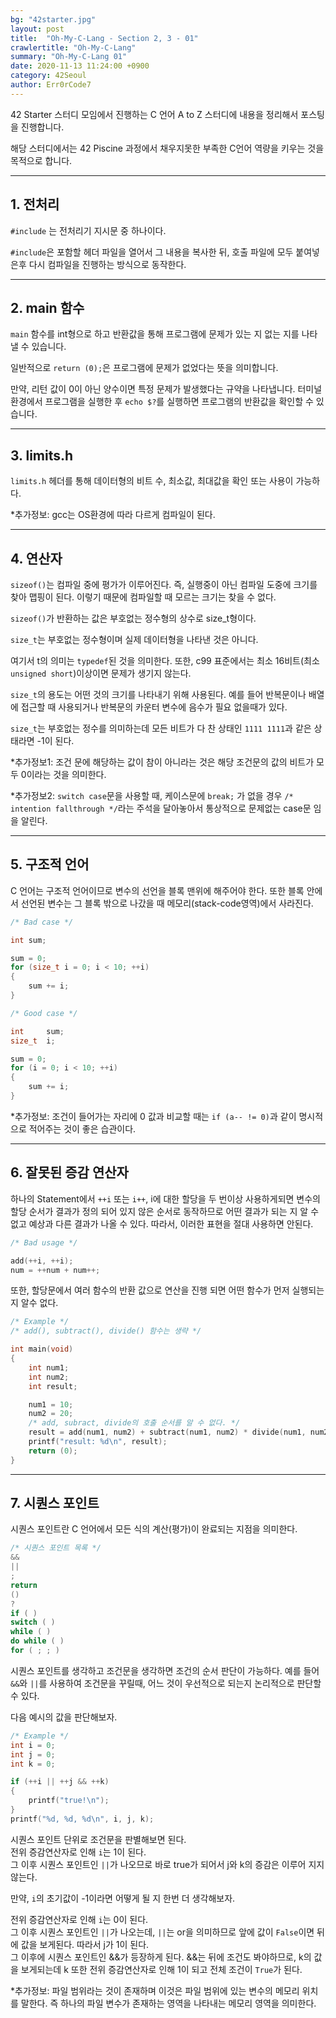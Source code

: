 ```yaml
---
bg: "42starter.jpg"
layout: post
title:  "Oh-My-C-Lang - Section 2, 3 - 01"
crawlertitle: "Oh-My-C-Lang"
summary: "Oh-My-C-Lang 01"
date: 2020-11-13 11:24:00 +0900
category: 42Seoul
author: Err0rCode7
---
```


42 Starter 스터디 모임에서 진행하는 C 언어 A to Z 스터디에 내용을 정리해서 포스팅을 진행합니다.

해당 스터디에서는 42 Piscine 과정에서 채우지못한 부족한 C언어 역량을 키우는 것을 목적으로 합니다.

---

## 1. 전처리


`#include` 는 전처리기 지시문 중 하나이다.

`#include`은 포함할 헤더 파일을 열어서 그 내용을 복사한 뒤, 호출 파일에 모두 붙여넣은후 다시 컴파일을 진행하는 방식으로 동작한다.

---

## 2. main 함수


`main` 함수를 int형으로 하고 반환값을 통해 프로그램에 문제가 있는 지 없는 지를 나타낼 수 있습니다.

일반적으로 `return (0);`은 프로그램에 문제가 없었다는 뜻을 의미합니다.

만약, 리턴 값이 0이 아닌 양수이면 특정 문제가 발생했다는 규약을 나타냅니다. 터미널 환경에서 프로그램을 실행한 후 `echo $?`를 실행하면 프로그램의 반환값을 확인할 수 있습니다.

---

## 3. limits.h

`limits.h` 헤더를 통해 데이터형의 비트 수, 최소값, 최대값을 확인 또는 사용이 가능하다.

*추가정보: gcc는 OS환경에 따라 다르게 컴파일이 된다.

---
## 4. 연산자

`sizeof()`는 컴파일 중에 평가가 이루어진다. 즉, 실행중이 아닌 컴파일 도중에 크기를 찾아 맵핑이 된다. 이렇기 때문에 컴파일할 때 모르는 크기는 찾을 수 없다.

`sizeof()`가 반환하는 값은 부호없는 정수형의 상수로 size_t형이다.

`size_t`는 부호없는 정수형이며 실제 데이터형을 나타낸 것은 아니다.

여기서 t의 의미는 `typedef`된 것을 의미한다. 또한, c99 표준에서는 최소 16비트(최소 `unsigned short`)이상이면 문제가 생기지 않는다.

`size_t`의 용도는 어떤 것의 크기를 나타내기 위해 사용된다. 예를 들어 반복문이나 배열에 접근할 때 사용되거나 반복문의 카운터 변수에 음수가 필요 없을때가 있다.

`size_t`는 부호없는 정수를 의미하는데 모든 비트가 다 찬 상태인 `1111 1111`과 같은 상태라면 -1이 된다.

*추가정보1: 조건 문에 해당하는 값이 참이 아니라는 것은 해당 조건문의 값의 비트가 모두 0이라는 것을 의미한다.

*추가정보2: `switch case`문을 사용할 때, 케이스문에 `break;` 가 없을 경우 `/* intention fallthrough */`라는 주석을 달아놓아서 통상적으로 문제없는 case문 임을 알린다.

---
## 5. 구조적 언어

C 언어는 구조적 언어이므로 변수의 선언을 블록 맨위에 해주어야 한다.
또한 블록 안에서 선언된 변수는 그 블록 밖으로 나갔을 때 메모리(stack-code영역)에서 사라진다.

```c
/* Bad case */

int sum;

sum = 0;
for (size_t i = 0; i < 10; ++i)
{
    sum += i;
}
```
```c
/* Good case */

int     sum;
size_t  i;

sum = 0;
for (i = 0; i < 10; ++i)
{
    sum += i;
}
```

*추가정보: 조건이 들어가는 자리에 0 값과 비교할 때는 `if (a-- != 0)`과 같이 명시적으로 적어주는 것이 좋은 습관이다.

---
## 6. 잘못된 증감 연산자

하나의 Statement에서 `++i` 또는 `i++`, i에 대한 할당을 두 번이상 사용하게되면 변수의 할당 순서가 결과가 정의 되어 있지 않은 순서로 동작하므로 어떤 결과가 되는 지 알 수 없고 예상과 다른 결과가 나올 수 있다. 따라서, 이러한 표현을 절대 사용하면 안된다.

```c
/* Bad usage */

add(++i, ++i);
num = ++num + num++;
```

또한, 할당문에서 여러 함수의 반환 값으로 연산을 진행 되면 어떤 함수가 먼저 실행되는 지 알수 없다.
```c
/* Example */
/* add(), subtract(), divide() 함수는 생략 */

int main(void)
{
    int num1;
    int num2;
    int result;

    num1 = 10;
    num2 = 20;
    /* add, subract, divide의 호출 순서를 알 수 없다. */
    result = add(num1, num2) + subtract(num1, num2) * divide(num1, num2);
    printf("result: %d\n", result);
    return (0);
}
```
---

## 7. 시퀀스 포인트

시퀀스 포인트란 C 언어에서 모든 식의 계산(평가)이 완료되는 지점을 의미한다.

```c
/* 시퀀스 포인트 목록 */
&&
||
;
return
()
?
if ( )
switch ( )
while ( )
do while ( )
for ( ; ; )
```

시퀀스 포인트를 생각하고 조건문을 생각하면 조건의 순서 판단이 가능하다. 예를 들어 `&&`와 `||`를 사용하여 조건문을 꾸릴때, 어느 것이 우선적으로 되는지 논리적으로 판단할 수 있다.

다음 예시의 값을 판단해보자.

```c
/* Example */
int i = 0;
int j = 0;
int k = 0;

if (++i || ++j && ++k)
{
    printf("true!\n");
}
printf("%d, %d, %d\n", i, j, k);
```

시퀀스 포인트 단위로 조건문을 판별해보면 된다.<br>
전위 증감연산자로 인해 `i`는 1이 된다.<br>
그 이후 시퀀스 포인트인 `||`가 나오므로 바로 true가 되어서 j와 k의 증감은 이루어 지지 않는다.

만약, `i`의 초기값이 -1이라면 어떻게 될 지 한번 더 생각해보자.

전위 증감연산자로 인해 `i`는 0이 된다.<br>
그 이후 시퀀스 포인트인 `||`가 나오는데, `||`는 or을 의미하므로 앞에 값이 `False`이면 뒤에 값을 보게된다. 따라서 j가 1이 된다.<br>
그 이후에 시퀀스 포인트인 &&가 등장하게 된다. &&는 뒤에 조건도 봐야하므로, k의 값을 보게되는데 k 또한 전위 증감연산자로 인해 1이 되고 전체 조건이 `True`가 된다.

*추가정보: 파일 범위라는 것이 존재하며 이것은 파일 범위에 있는 변수의 메모리 위치를 말한다. 즉 하나의 파일 변수가 존재하는 영역을 나타내는 메모리 영역을 의미한다.
